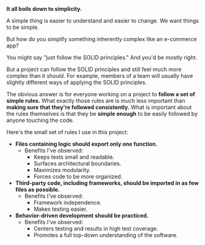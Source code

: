 **It all boils down to simplicity.**

A simple thing is easier to understand and easier to change. We want things to be simple.

But how do you simplify something inherently complex like an e-commerce app?

You might say "just follow the SOLID principles." And you'd be mostly right.

But a project can follow the SOLID principles and still feel much more complex than it
should. For example, members of a team will usually have slightly different ways of
applying the SOLID principles.

The obvious answer is for everyone working on a project to
**follow a set of simple rules.**
What exactly those rules are is much less important than
**making sure that they're followed consistently.** What is important about the rules themselves is that they be
**simple enough** to be easily followed by anyone touching the code.

Here's the small set of rules I use in this project:

* **Files containing logic should export only one function.**
  * Benefits I've observed:
    * Keeps tests small and readable.
    * Surfaces architectural boundaries.
    * Maximizes modularity.
    * Forces code to be more organized.
* **Third-party code, including frameworks, should be imported in as few files as**
  **possible.**
  * Benefits I've observed:
    * Framework independence.
    * Makes testing easier.
* **Behavior-driven development should be practiced.**
  * Benefits I've observed:
    * Centers testing and results in high test coverage.
    * Promotes a full top-down understanding of the software.
